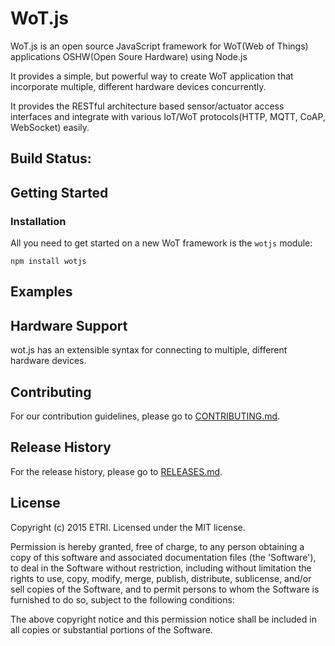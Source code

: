 # WoT.js

WoT.js is an open source JavaScript framework for WoT(Web of Things) applications OSHW(Open Soure Hardware) using Node.js

It provides a simple, but powerful way to create WoT application that incorporate 
multiple, different hardware devices concurrently. 

It provides the RESTful architecture based sensor/actuator access interfaces and 
integrate with various IoT/WoT protocols(HTTP, MQTT, CoAP, WebSocket) easily. 

## Build Status:

## Getting Started

### Installation

All you need to get started on a new WoT framework is the `wotjs` module:

    npm install wotjs

## Examples

## Hardware Support

wot.js has an extensible syntax for connecting to multiple, different hardware
devices. 

## Contributing

For our contribution guidelines, please go to [CONTRIBUTING.md](https://github.com/hollobit/wotjs/blob/master/CONTRIBUTING.md).

## Release History

For the release history, please go to [RELEASES.md](https://github.com/hollobit/wotjs/blob/master/RELEASES.md).

## License

Copyright (c) 2015 ETRI. Licensed under the MIT license.

Permission is hereby granted, free of charge, to any person obtaining a copy of this software and associated documentation files (the 'Software'), to deal in the Software without restriction, including without limitation the rights to use, copy, modify, merge, publish, distribute, sublicense, and/or sell copies of the Software, and to permit persons to whom the Software is furnished to do so, subject to the following conditions:

The above copyright notice and this permission notice shall be included in all copies or substantial portions of the Software.
